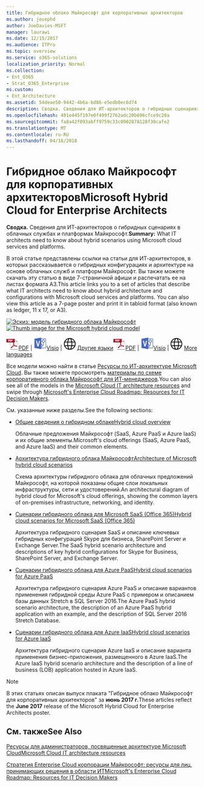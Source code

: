 ```yaml
---
title: Гибридное облако Майкрософт для корпоративных архитекторов
ms.author: josephd
author: JoeDavies-MSFT
manager: laurawi
ms.date: 12/15/2017
ms.audience: ITPro
ms.topic: overview
ms.service: o365-solutions
localization_priority: Normal
ms.collection:
- Ent_O365
- Strat_O365_Enterprise
ms.custom:
- Ent_Architecture
ms.assetid: 54deae50-9442-4b6a-bd86-e5edb0ec6d74
description: Сводка. Сведения для ИТ-архитекторов о гибридных сценариях в облачных службах и платформах Майкрософт.
ms.openlocfilehash: 491e445f197e0f499f2762adc20b696cfce9c20a
ms.sourcegitcommit: fa8a42f093abff9759c33c0902878128f30cafe2
ms.translationtype: MT
ms.contentlocale: ru-RU
ms.lasthandoff: 04/16/2018
---
```

# <a name="microsoft-hybrid-cloud-for-enterprise-architects"></a><span data-ttu-id="ff18a-103">Гибридное облако Майкрософт для корпоративных архитекторов</span><span class="sxs-lookup"><span data-stu-id="ff18a-103">Microsoft Hybrid Cloud for Enterprise Architects</span></span>

 <span data-ttu-id="ff18a-104">**Сводка.** Сведения для ИТ-архитекторов о гибридных сценариях в облачных службах и платформах Майкрософт.</span><span class="sxs-lookup"><span data-stu-id="ff18a-104">**Summary:** What IT architects need to know about hybrid scenarios using Microsoft cloud services and platforms.</span></span>
  
<span data-ttu-id="ff18a-p101">В этой статье представлены ссылки на статьи для ИТ-архитекторов, в которых рассказывается о гибридных конфигурациях и архитектуре на основе облачных служб и платформ Майкрософт. Вы также можете скачать эту статью в виде 7-страничной афиши и распечатать ее на листах формата A3.</span><span class="sxs-lookup"><span data-stu-id="ff18a-p101">This article links you to a set of articles that describe what IT architects need to know about hybrid architecture and configurations with Microsoft cloud services and platforms. You can also view this article as a 7-page poster and print it in tabloid format (also known as ledger, 11 x 17, or A3).</span></span>
  
<span data-ttu-id="ff18a-107">[![Эскиз: модель гибридного облака Майкрософт](images/Hybrid_Poster/Hybrid_Cloud_Thumbnail.png)](https://www.microsoft.com/download/details.aspx?id=54424
)</span><span class="sxs-lookup"><span data-stu-id="ff18a-107">[![Thumb image for the Microsoft hybrid cloud model](images/Hybrid_Poster/Hybrid_Cloud_Thumbnail.png)](https://www.microsoft.com/download/details.aspx?id=54424
)</span></span>
  
<span data-ttu-id="ff18a-108">![PDF-файл](images/Common_Images/PDFIcon.png)[PDF](https://go.microsoft.com/fwlink/p/?linkid=842082) | ![Файл Visio](images/Common_Images/VisioIcon.png)[Visio](https://go.microsoft.com/fwlink/p/?linkid=842083) | ![Страница с версиями на других языках](images/Common_Images/GlobeIcon.png)
[Другие языки](https://www.microsoft.com/download/details.aspx?id=54424)</span><span class="sxs-lookup"><span data-stu-id="ff18a-108">![PDF file](images/Common_Images/PDFIcon.png)[PDF](https://go.microsoft.com/fwlink/p/?linkid=842082) | ![Visio file](images/Common_Images/VisioIcon.png)[Visio](https://go.microsoft.com/fwlink/p/?linkid=842083) | ![See a page with versions in additional languages](images/Common_Images/GlobeIcon.png)
[More languages](https://www.microsoft.com/download/details.aspx?id=54424)</span></span>
  
<span data-ttu-id="ff18a-109">Все модели можно найти в статье [Ресурсы по ИТ-архитектуре Microsoft Cloud](microsoft-cloud-it-architecture-resources.md). Вы также можете просмотреть [материалы по схеме корпоративного облака Майкрософт для ИТ-менеджеров](https://aka.ms/cloudarchitecture).</span><span class="sxs-lookup"><span data-stu-id="ff18a-109">You can also see all of the models in the [Microsoft Cloud IT architecture resources](microsoft-cloud-it-architecture-resources.md) and swipe through [Microsoft's Enterprise Cloud Roadmap: Resources for IT Decision Makers](https://aka.ms/cloudarchitecture).</span></span>
  
<span data-ttu-id="ff18a-110">См. указанные ниже разделы.</span><span class="sxs-lookup"><span data-stu-id="ff18a-110">See the following sections:</span></span>
  
- [<span data-ttu-id="ff18a-111">Общие сведения о гибридном облаке</span><span class="sxs-lookup"><span data-stu-id="ff18a-111">Hybrid cloud overview</span></span>](hybrid-cloud-overview.md)
    
    <span data-ttu-id="ff18a-112">Облачные предложения Майкрософт (SaaS, Azure PaaS и Azure IaaS) и их общие элементы.</span><span class="sxs-lookup"><span data-stu-id="ff18a-112">Microsoft's cloud offerings (SaaS, Azure PaaS, and Azure IaaS) and their common elements.</span></span>
    
- [<span data-ttu-id="ff18a-113">Архитектура гибридного облака Майкрософт</span><span class="sxs-lookup"><span data-stu-id="ff18a-113">Architecture of Microsoft hybrid cloud scenarios</span></span>](architecture-of-microsoft-hybrid-cloud-scenarios.md)
    
    <span data-ttu-id="ff18a-114">Схема архитектуры гибридного облака для облачных предложений Майкрософт, на которой показаны общие слои локальных инфраструктуры, сети и удостоверений.</span><span class="sxs-lookup"><span data-stu-id="ff18a-114">An architectural diagram of hybrid cloud for Microsoft's cloud offerings, showing the common layers of on-premises infrastructure, networking, and identity.</span></span>
    
- [<span data-ttu-id="ff18a-115">Сценарии гибридного облака для Microsoft SaaS (Office 365)</span><span class="sxs-lookup"><span data-stu-id="ff18a-115">Hybrid cloud scenarios for Microsoft SaaS (Office 365)</span></span>](hybrid-cloud-scenarios-for-microsoft-saas-office-365.md)
    
    <span data-ttu-id="ff18a-116">Архитектура гибридного сценария SaaS и описание ключевых гибридных конфигураций Skype для бизнеса, SharePoint Server и Exchange Server.</span><span class="sxs-lookup"><span data-stu-id="ff18a-116">The SaaS hybrid scenario architecture and descriptions of key hybrid configurations for Skype for Business, SharePoint Server, and Exchange Server.</span></span>
    
- [<span data-ttu-id="ff18a-117">Сценарии гибридного облака для Azure PaaS</span><span class="sxs-lookup"><span data-stu-id="ff18a-117">Hybrid cloud scenarios for Azure PaaS</span></span>](hybrid-cloud-scenarios-for-azure-paas.md)
    
    <span data-ttu-id="ff18a-118">Архитектура гибридного сценария Azure PaaS и описание вариантов применения гибридной среды Azure PaaS с примером и описанием базы данных Stretch в SQL Server 2016.</span><span class="sxs-lookup"><span data-stu-id="ff18a-118">The Azure PaaS hybrid scenario architecture, the description of an Azure PaaS hybrid application with an example, and the description of SQL Server 2016 Stretch Database.</span></span>
    
- [<span data-ttu-id="ff18a-119">Сценарии гибридного облака для Azure IaaS</span><span class="sxs-lookup"><span data-stu-id="ff18a-119">Hybrid cloud scenarios for Azure IaaS</span></span>](hybrid-cloud-scenarios-for-azure-iaas.md)
    
    <span data-ttu-id="ff18a-120">Архитектура гибридного сценария Azure IaaS и описание варианта применения бизнес-приложения, размещенного в Azure IaaS.</span><span class="sxs-lookup"><span data-stu-id="ff18a-120">The Azure IaaS hybrid scenario architecture and the description of a line of business (LOB) application hosted in Azure IaaS.</span></span>
    
> [!NOTE]
> <span data-ttu-id="ff18a-121">В этих статьях описан выпуск плаката "Гибридное облако Майкрософт для корпоративных архитекторов" за **июнь 2017 г.**</span><span class="sxs-lookup"><span data-stu-id="ff18a-121">These articles reflect the **June 2017** release of the Microsoft Hybrid Cloud for Enterprise Architects poster.</span></span>
  
## <a name="see-also"></a><span data-ttu-id="ff18a-122">См. также</span><span class="sxs-lookup"><span data-stu-id="ff18a-122">See Also</span></span>

[<span data-ttu-id="ff18a-123">Ресурсы для администраторов, посвященные архитектуре Microsoft Cloud</span><span class="sxs-lookup"><span data-stu-id="ff18a-123">Microsoft Cloud IT architecture resources</span></span>](microsoft-cloud-it-architecture-resources.md)

[<span data-ttu-id="ff18a-124">Стратегия Enterprise Cloud корпорации Майкрософт: ресурсы для лиц, принимающих решения в области ИТ</span><span class="sxs-lookup"><span data-stu-id="ff18a-124">Microsoft's Enterprise Cloud Roadmap: Resources for IT Decision Makers</span></span>](https://sway.com/FJ2xsyWtkJc2taRD)




